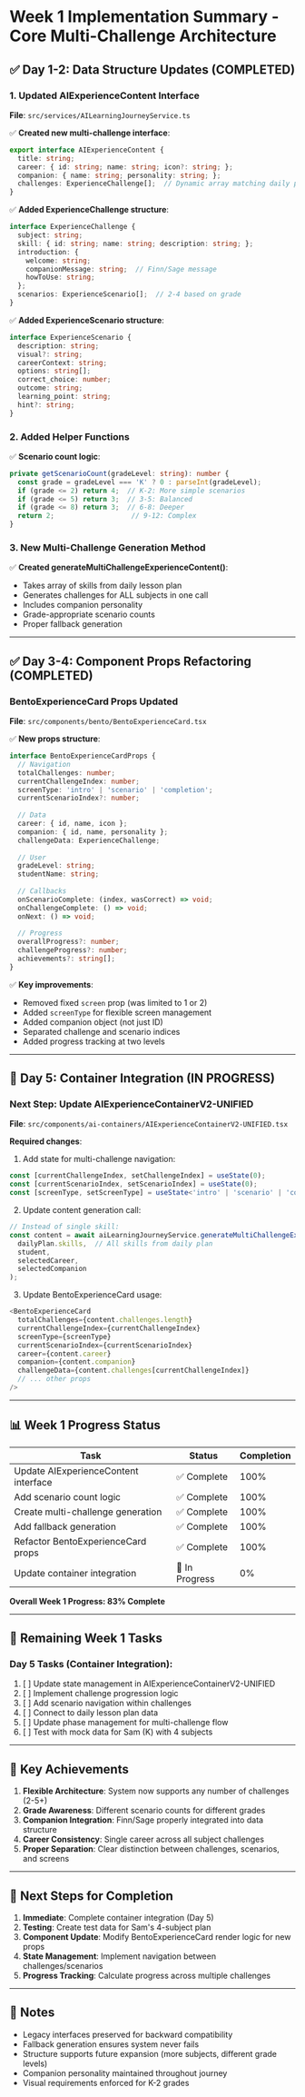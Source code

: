 # Week 1 Implementation Summary - Core Multi-Challenge Architecture

## ✅ Day 1-2: Data Structure Updates (COMPLETED)

### 1. Updated AIExperienceContent Interface
**File**: `src/services/AILearningJourneyService.ts`

✅ **Created new multi-challenge interface**:
```typescript
export interface AIExperienceContent {
  title: string;
  career: { id: string; name: string; icon?: string; };
  companion: { name: string; personality: string; };
  challenges: ExperienceChallenge[];  // Dynamic array matching daily plan
}
```

✅ **Added ExperienceChallenge structure**:
```typescript
interface ExperienceChallenge {
  subject: string;
  skill: { id: string; name: string; description: string; };
  introduction: {
    welcome: string;
    companionMessage: string;  // Finn/Sage message
    howToUse: string;
  };
  scenarios: ExperienceScenario[];  // 2-4 based on grade
}
```

✅ **Added ExperienceScenario structure**:
```typescript
interface ExperienceScenario {
  description: string;
  visual?: string;
  careerContext: string;
  options: string[];
  correct_choice: number;
  outcome: string;
  learning_point: string;
  hint?: string;
}
```

### 2. Added Helper Functions

✅ **Scenario count logic**:
```typescript
private getScenarioCount(gradeLevel: string): number {
  const grade = gradeLevel === 'K' ? 0 : parseInt(gradeLevel);
  if (grade <= 2) return 4;  // K-2: More simple scenarios
  if (grade <= 5) return 3;  // 3-5: Balanced
  if (grade <= 8) return 3;  // 6-8: Deeper
  return 2;                   // 9-12: Complex
}
```

### 3. New Multi-Challenge Generation Method

✅ **Created generateMultiChallengeExperienceContent()**:
- Takes array of skills from daily lesson plan
- Generates challenges for ALL subjects in one call
- Includes companion personality
- Grade-appropriate scenario counts
- Proper fallback generation

---

## ✅ Day 3-4: Component Props Refactoring (COMPLETED)

### BentoExperienceCard Props Updated
**File**: `src/components/bento/BentoExperienceCard.tsx`

✅ **New props structure**:
```typescript
interface BentoExperienceCardProps {
  // Navigation
  totalChallenges: number;
  currentChallengeIndex: number;
  screenType: 'intro' | 'scenario' | 'completion';
  currentScenarioIndex?: number;
  
  // Data
  career: { id, name, icon };
  companion: { id, name, personality };
  challengeData: ExperienceChallenge;
  
  // User
  gradeLevel: string;
  studentName: string;
  
  // Callbacks
  onScenarioComplete: (index, wasCorrect) => void;
  onChallengeComplete: () => void;
  onNext: () => void;
  
  // Progress
  overallProgress?: number;
  challengeProgress?: number;
  achievements?: string[];
}
```

✅ **Key improvements**:
- Removed fixed `screen` prop (was limited to 1 or 2)
- Added `screenType` for flexible screen management
- Added companion object (not just ID)
- Separated challenge and scenario indices
- Added progress tracking at two levels

---

## 🔄 Day 5: Container Integration (IN PROGRESS)

### Next Step: Update AIExperienceContainerV2-UNIFIED

**File**: `src/components/ai-containers/AIExperienceContainerV2-UNIFIED.tsx`

**Required changes**:
1. Add state for multi-challenge navigation:
```typescript
const [currentChallengeIndex, setChallengeIndex] = useState(0);
const [currentScenarioIndex, setScenarioIndex] = useState(0);
const [screenType, setScreenType] = useState<'intro' | 'scenario' | 'completion'>('intro');
```

2. Update content generation call:
```typescript
// Instead of single skill:
const content = await aiLearningJourneyService.generateMultiChallengeExperienceContent(
  dailyPlan.skills,  // All skills from daily plan
  student,
  selectedCareer,
  selectedCompanion
);
```

3. Update BentoExperienceCard usage:
```typescript
<BentoExperienceCard
  totalChallenges={content.challenges.length}
  currentChallengeIndex={currentChallengeIndex}
  screenType={screenType}
  currentScenarioIndex={currentScenarioIndex}
  career={content.career}
  companion={content.companion}
  challengeData={content.challenges[currentChallengeIndex]}
  // ... other props
/>
```

---

## 📊 Week 1 Progress Status

| Task | Status | Completion |
|------|--------|------------|
| Update AIExperienceContent interface | ✅ Complete | 100% |
| Add scenario count logic | ✅ Complete | 100% |
| Create multi-challenge generation | ✅ Complete | 100% |
| Add fallback generation | ✅ Complete | 100% |
| Refactor BentoExperienceCard props | ✅ Complete | 100% |
| Update container integration | 🔄 In Progress | 0% |

**Overall Week 1 Progress: 83% Complete**

---

## 🎯 Remaining Week 1 Tasks

### Day 5 Tasks (Container Integration):
1. [ ] Update state management in AIExperienceContainerV2-UNIFIED
2. [ ] Implement challenge progression logic
3. [ ] Add scenario navigation within challenges
4. [ ] Connect to daily lesson plan data
5. [ ] Update phase management for multi-challenge flow
6. [ ] Test with mock data for Sam (K) with 4 subjects

---

## 🔑 Key Achievements

1. **Flexible Architecture**: System now supports any number of challenges (2-5+)
2. **Grade Awareness**: Different scenario counts for different grades
3. **Companion Integration**: Finn/Sage properly integrated into data structure
4. **Career Consistency**: Single career across all subject challenges
5. **Proper Separation**: Clear distinction between challenges, scenarios, and screens

---

## 🚀 Next Steps for Completion

1. **Immediate**: Complete container integration (Day 5)
2. **Testing**: Create test data for Sam's 4-subject plan
3. **Component Update**: Modify BentoExperienceCard render logic for new props
4. **State Management**: Implement navigation between challenges/scenarios
5. **Progress Tracking**: Calculate progress across multiple challenges

---

## 📝 Notes

- Legacy interfaces preserved for backward compatibility
- Fallback generation ensures system never fails
- Structure supports future expansion (more subjects, different grade levels)
- Companion personality maintained throughout journey
- Visual requirements enforced for K-2 grades